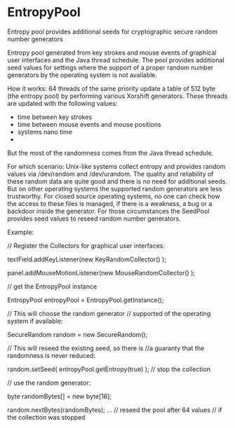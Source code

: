 # EntropyPool
Entropy pool provides additional seeds for cryptographic secure random number generators

Entropy pool generated from key strokes and mouse events of graphical user interfaces 
and the Java thread schedule. The pool provides additional seed values for settings 
where the support of a proper random number generators by the operating system is not available. 

How it works:
64 threads of the same priority update a table of 512 byte (the entropy pool) by performing 
various Xorshift generators. These threads are updated with the following values:
- time between key strokes
- time between mouse events and mouse positions
- systems nano time
- 
But the most of the randomness comes from the Java thread schedule. 

For which scenario:
Unix-like systems collect entropy and provides random values via /dev/random and /dev/urandom. 
The quality and reliability of these random data are quite good and there is no need for additional seeds. 
But on other operating systems the supported random generators are less trustworthy. For closed source 
operating systems, no one can check how the access to these files is managed, if there is a weakness, 
a bug or a backdoor inside the generator. For those circumstances the SeedPool provides seed values to 
reseed random number generators. 

Example:

// Register the Collectors for graphical user interfaces:

textField.addKeyListener(new KeyRandomCollector() );

panel.addMouseMotionListener(new MouseRandomCollector() );

// get the EntropyPool instance

EntropyPool entropyPool = EntropyPool.getInstance();

// This will choose the random generator 
// supported of the operating system if available: 

SecureRandom random = new SecureRandom();

// This will reseed the existing seed, so there is 
//a guaranty that the randomness is never reduced: 

random.setSeed( entropyPool.getEntropy(true) ); // stop the collection

// use the random generator: 

byte randomBytes[] = new byte[16];

random.nextBytes(randomBytes);
…
// reseed the pool after 64 values
// if the collection was stopped

